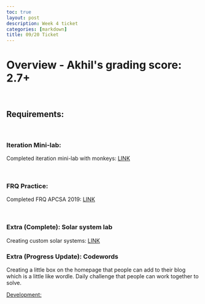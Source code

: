 ```yaml
---
toc: true
layout: post
description: Week 4 ticket
categories: [markdown]
title: 09/20 Ticket
---
```


# Overview - Akhil's grading score: 2.7+

<br>

## Requirements:

<br>

### Iteration Mini-lab:
Completed iteration mini-lab with monkeys: [LINK](https://tristancopley.github.io/dnhs-blog/jupyter/2022/09/16/monkey.html)

<br>

### FRQ Practice:
Completed FRQ APCSA 2019: [LINK](https://tristancopley.github.io/dnhs-blog/jupyter/2022/09/17/csafrq1.html)

<br>

### Extra (Complete): Solar system lab
Creating custom solar systems: [LINK](https://tristancopley.github.io/dnhs-blog/jupyter/2030/09/08/solar.html)

### Extra (Progress Update): Codewords
Creating a little box on the homepage that people can add to their blog which is a little like wordle. Daily challenge that people can work together to solve.

[Development:](file:///Users/tristancopley/vscode/codewords/index.html)